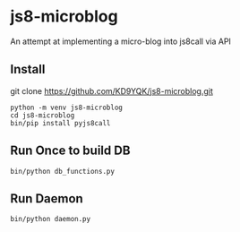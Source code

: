 # js8-microblog
An attempt at implementing a micro-blog into js8call via API

## Install
git clone https://github.com/KD9YQK/js8-microblog.git
```
python -m venv js8-microblog
cd js8-microblog
bin/pip install pyjs8call
```
## Run Once to build DB
`bin/python db_functions.py`

## Run Daemon
`bin/python daemon.py`
